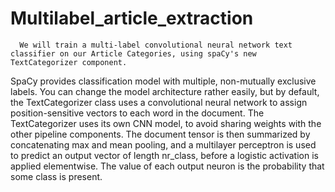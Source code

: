 # Multilabel_article_extraction
      We will train a multi-label convolutional neural network text classifier on our Article Categories, using spaCy's new TextCategorizer component.

SpaCy provides classification model with multiple, non-mutually exclusive labels. You can change the model architecture rather easily, but by default, the TextCategorizer class uses a convolutional neural network to assign position-sensitive vectors to each word in the document. The TextCategorizer uses its own CNN model, to avoid sharing weights with the other pipeline components. The document tensor is then summarized by concatenating max and mean pooling, and a multilayer perceptron is used to predict an output vector of length nr_class, before a logistic activation is applied elementwise. The value of each output neuron is the probability that some class is present.
